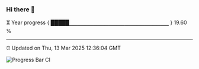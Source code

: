### Hi there 👋

⏳ Year progress { █████▁▁▁▁▁▁▁▁▁▁▁▁▁▁▁▁▁▁▁▁▁▁▁▁▁ } 19.60 %

---

⏰ Updated on Thu, 13 Mar 2025 12:36:04 GMT

![Progress Bar CI](https://github.com/liununu/liununu/workflows/Progress%20Bar%20CI/badge.svg)
